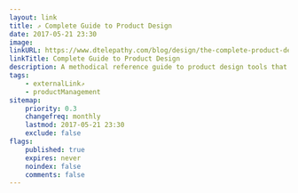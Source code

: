 ```yaml
---
layout: link
title: ⇗ Complete Guide to Product Design
date: 2017-05-21 23:30
image:
linkURL: https://www.dtelepathy.com/blog/design/the-complete-product-design-process
linkTitle: Complete Guide to Product Design
description: A methodical reference guide to product design tools that apply to any industry, making the job less daunting, more scientific, more collaborative, and lots of fun.
tags:
    - externalLink⇗
    - productManagement
sitemap:
    priority: 0.3
    changefreq: monthly
    lastmod: 2017-05-21 23:30
    exclude: false
flags:
    published: true
    expires: never
    noindex: false
    comments: false
---
```

